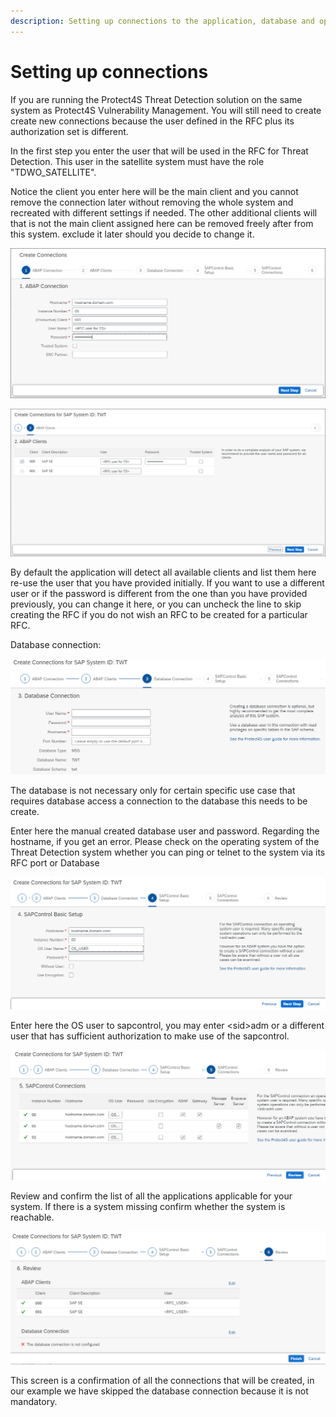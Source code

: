 ```yaml
---
description: Setting up connections to the application, database and operating system
---
```


# Setting up connections

If you are running the Protect4S Threat Detection solution on the same system as Protect4S Vulnerability Management. You will still need to create create new connections because the user defined in the RFC plus its authorization set is different.

In the first step you enter the user that will be used in the RFC for Threat Detection. This user in the satellite system must have the role "TDWO\_SATELLITE".

Notice the client you enter here will be the main client and you cannot remove the connection later without removing the whole system and recreated with different settings if needed. The other additional clients will that is not the main client assigned here can be removed freely after from this system. exclude it later should you decide to change it.

![Creating ABAP connection](<../../../../.gitbook/assets/image (51).png>)

![Creating RFCs in the back-end system](<../../../../.gitbook/assets/image (29).png>)

By default the application will detect all available clients and list them here re-use the user that you have provided initially. If you want to use a different user or if the password is different from the one than you have provided previously, you can change it here, or you can uncheck the line to skip creating the RFC if you do not wish an RFC to be created for a particular RFC.

Database connection:

![Setting up database connection](<../../../../.gitbook/assets/image (14).png>)

The database is not necessary only for certain specific use case that requires database access a connection to the database this needs to be create.

Enter here the manual created database user and password. Regarding the hostname, if you get an error. Please check on the operating system of the Threat Detection system whether you can ping or telnet to the system via its RFC port or Database

![Connecting to the operating system of the satellite system](<../../../../.gitbook/assets/image (52).png>)

Enter here the OS user to sapcontrol, you may enter \<sid>adm or a different user that has sufficient authorization to make use of the sapcontrol.

![Overview of all the instances where sapcontrol will be used](<../../../../.gitbook/assets/image (25).png>)

Review and confirm the list of all the applications applicable for your system. If there is a system missing confirm whether the system is reachable.

![Total overview of the to be created RFCs.](<../../../../.gitbook/assets/image (73) (1).png>)

This screen is a confirmation of all the connections that will be created, in our example we have skipped the database connection because it is not mandatory.
